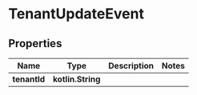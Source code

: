 
# TenantUpdateEvent

## Properties
Name | Type | Description | Notes
------------ | ------------- | ------------- | -------------
**tenantId** | **kotlin.String** |  | 



